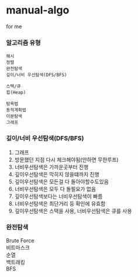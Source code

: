 # manual-algo
for me


### 알고리즘 유형

```
해시
정렬
완전탐색
깊이/너비 우선탐색(DFS/BFS)

스택/큐
힙(Heap)

탐욕법
동적계획법
이분탐색
그래프
```

### 깊이/너비 우선탐색(DFS/BFS)
1. 그래프  
2. 방문했던 지점 다시 체크해야됨(안하면 무한루프)  
3. 너비우선탐색은 가까운곳부터 진행  
4. 깊이우선탐색은 막히지 않을떄까지 진행  
5. 깊이우선탐색은 모든걸 다 돌아야할수도있음  
6. 너비우선탐색은 모두 다 돌필요가 없음  
7. 깊이우선탐색보다는 너비우선탐색이 빠름    
8. 너비우선탐색은 최단거리 등 확인에 유효함  
9. 깊이우선탐색은 스택을 사용, 너비우선탐색은 큐를 사용  

### 완전탐색
Brute Force  
비트마스크  
순열  
백트래킹  
BFS  
